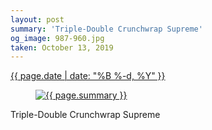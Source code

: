 ```yaml
---
layout: post
summary: 'Triple-Double Crunchwrap Supreme'
og_image: 987-960.jpg
taken: October 13, 2019
---
```


<div class="post">
 <time>
  <a href="/987">
   {{ page.date | date: "%B %-d, %Y" }}
  </a>
 </time>
 <a href="/987">
  <figure data-taken="10/13/2019">
   <img alt="{{ page.summary }}" sizes="(min-width: 700px) 50vw, calc(100vw - 2rem)" src="{{ site.assets_url }}/987-480.jpg" srcset="{{ site.assets_url }}/987-240.jpg 240w, {{ site.assets_url }}/987-480.jpg 480w, {{ site.assets_url }}/987-720.jpg 720w, {{ site.assets_url }}/987-960.jpg 960w"/>
  </figure>
 </a>
 <span>
  Triple-Double Crunchwrap Supreme
 </span>
</div>
